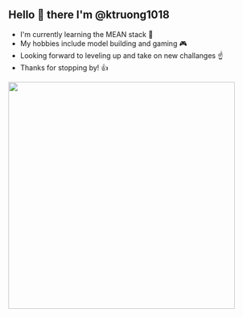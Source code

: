 ## Hello 👋 there I'm @ktruong1018

* I'm currently learning the MEAN stack 🥽
* My hobbies include model building and gaming 🎮
* Looking forward to leveling up and take on new challanges ☝️
* Thanks for stopping by! 👍

<img src="https://github-readme-stats.vercel.app/api?username=ktruong1018&show_icons=true&theme=dark" width="450">
